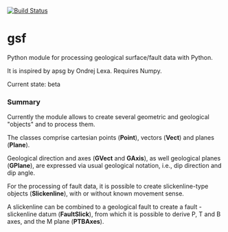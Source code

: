 
[![Build Status](https://travis-ci.org/mauroalberti/gsf.svg?branch=master)](https://travis-ci.org/mauroalberti/gsf)

# gsf 
Python module for processing geological surface/fault data with Python.

It is inspired by apsg by Ondrej Lexa. Requires Numpy.

Current state: beta

### Summary

Currently the module allows to create several geometric and geological "objects" and to process them.

The classes comprise cartesian points (**Point**), vectors (**Vect**) and planes (**Plane**).

Geological direction and axes (**GVect** and **GAxis**), as well geological planes (**GPlane**), are expressed via usual geological notation, i.e., dip direction and dip angle.

For the processing of fault data, it is possible to create slickenline-type objects (**Slickenline**), with or without known movement sense. 

A slickenline can be combined to a geological fault to create a fault - slickenline datum (**FaultSlick**), from which it is possible to derive P, T and B axes, and the M plane (**PTBAxes**). 

